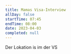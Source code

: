 ```yaml
---
title: Mamas Visa-Interview
allDay: false
startTime: 07:45
endTime: 08:00
date: 2023-04-03
completed: null
---
```

Der Lokation is im der VS
